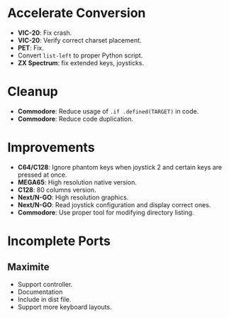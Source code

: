 # Accelerate Conversion

- **VIC-20**: Fix crash.
- **VIC-20**: Verify correct charset placement.
- **PET**: Fix.
- Convert `list-left` to proper Python script.
- **ZX Spectrum**: fix extended keys, joysticks.

# Cleanup

- **Commodore**: Reduce usage of `.if .defined(TARGET)` in code.
- **Commodore**: Reduce code duplication.

# Improvements

- **C64/C128**: Ignore phantom keys when joystick 2 and certain keys are pressed at once.
- **MEGA65**: High resolution native version.
- **C128**: 80 columns version.
- **Next/N-GO**: High resolution graphics.
- **Next/N-GO**: Read joystick configuration and display correct ones.
- **Commodore**: Use proper tool for modifying directory listing.

# Incomplete Ports

## Maximite

- Support controller.
- Documentation
- Include in dist file.
- Support more keyboard layouts.
